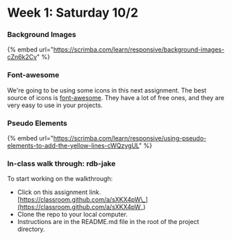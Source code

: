 # Week 1: Saturday 10/2

### Background Images

{% embed url="https://scrimba.com/learn/responsive/background-images-cZn6k2Cv" %}

### Font-awesome

We're going to be using some icons in this next assignment. The best source of icons is [font-awesome](https://fontawesome.com/). They have a lot of free ones, and they are very easy to use in your projects.

### Pseudo Elements

{% embed url="https://scrimba.com/learn/responsive/using-pseudo-elements-to-add-the-yellow-lines-cWQzygUL" %}



### In-class walk through: rdb-jake

To start working on the walkthrough:

* Click on this assignment link. [https://classroom.github.com/a/sXKX4pW\_](https://classroom.github.com/a/sXKX4pW_)
* Clone the repo to your local computer.
* Instructions are in the README.md file in the root of the project directory.

